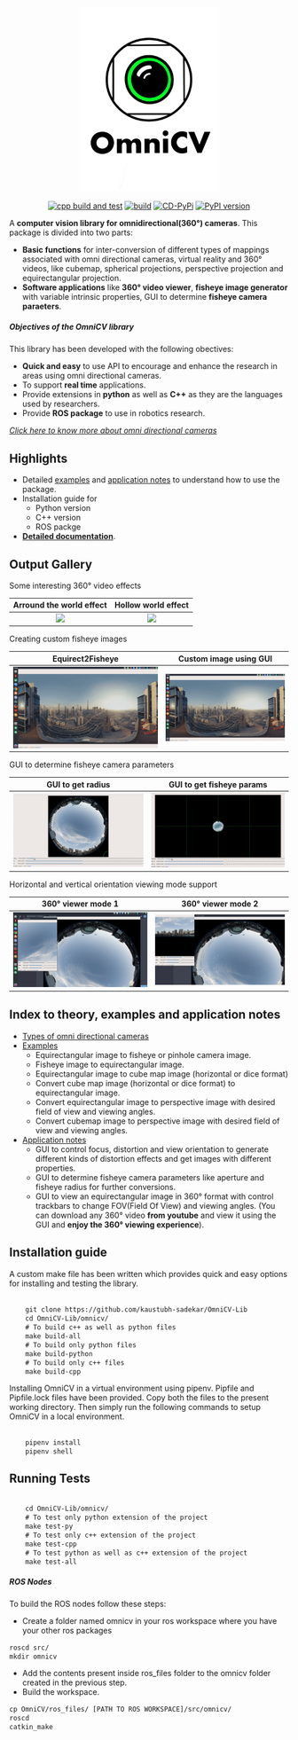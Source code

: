 <p align="center">
  <img width="250" src="logo.png">
</p>


<p align="center">
  <a href="https://github.com/kaustubh-sadekar/OmniCV-Lib/actions?query=workflow%3Acpp-build-test"><img alt="cpp build and test" src="https://github.com/kaustubh-sadekar/OmniCV-Lib/workflows/cpp-build-test/badge.svg"></a>
  <a href="https://github.com/kaustubh-sadekar/OmniCV-Lib/actions?query=workflow%3Apython-build-test"><img alt="build" src="https://github.com/kaustubh-sadekar/OmniCV-Lib/workflows/python-build-test/badge.svg"></a>
  <a href="https://github.com/kaustubh-sadekar/OmniCV-Lib/actions?query=workflow%3ACD-PyPi"><img alt="CD-PyPi" src="https://github.com/kaustubh-sadekar/OmniCV-Lib/workflows/CD-PyPi/badge.svg"></a>
  <a href="https://badge.fury.io/py/omnicv"><img src="https://badge.fury.io/py/omnicv.svg" alt="PyPI version" height="18"></a>
</p>


A **computer vision library for omnidirectional(360&deg;) cameras**. This package is divided into two parts:
* **Basic functions** for inter-conversion of different types of mappings associated with omni directional cameras, virtual reality and 360&deg; videos, like cubemap, spherical projections, perspective projection and equirectangular projection.
* **Software applications** like **360&deg; video viewer**, **fisheye image generator** with variable intrinsic properties, GUI to determine **fisheye camera paraeters**.

##### Objectives of the OmniCV library
This library has been developed with the following obectives:
* **Quick and easy** to use API to encourage and enhance the research in areas using omni directional cameras.
* To support **real time** applications.
* Provide extensions in **python** as well as **C++** as they are the languages used by researchers.
* Provide **ROS package** to use in robotics research.

[*Click here to know more about omni directional cameras*](omnidir-cameras.md)

## Highlights 
* Detailed [examples](Examples/README.md) and [application notes](applications/README.md) to understand how to use the package.
* Installation guide for 
  * Python version
  * C++ version
  * ROS packge
* [**Detailed documentation**](https://kaustubh-sadekar.github.io/OmniCV-Lib/).

## Output Gallery

Some interesting 360&deg; video effects

Arround the world effect             |  Hollow world effect 
:-------------------------:|:-------------------------:
![](gifs/eqrect2FisheyeFet2.gif)  |  ![](gifs/eqrect2FisheyeFet1.gif)

Creating custom fisheye images 

Equirect2Fisheye             |  Custom image using GUI 
:-------------------------:|:-------------------------:
![](gifs/eqrect2fisheye.gif)  |  ![](gifs/eqrect2Fisheye.gif)

GUI to determine fisheye camera parameters

GUI to get radius        |  GUI to get fisheye params
:-------------------------:|:-------------------------:
![](gifs/getRadius.gif)  |  ![](gifs/FisheyeParams.gif)

Horizontal and vertical orientation viewing mode support

360&deg; viewer mode 1        |  360&deg; viewer mode 2
:-------------------------:|:-------------------------:
![](gifs/360Viewer2.gif)  |  ![](gifs/360Viewer3.gif)


## Index to theory, examples and application notes
* [Types of omni directional cameras](omnidir-cameras.md)
* [Examples](Examples/README.md)
  * Equirectangular image to fisheye or pinhole camera image.
  * Fisheye image to equirectangular image.
  * Equirectangular image to cube map image (horizontal or dice format)
  * Convert cube map image (horizontal or dice format) to equirectangular image.
  * Convert equirectangular image to perspective image with desired field of view and viewing angles.
  * Convert cubemap image to perspective image with desired field of view and viewing angles.
* [Application notes](applications/README.md)
  * GUI to control focus, distortion and view orientation to generate different kinds of distortion effects and get images with different properties.
  * GUI to determine fisheye camera parameters like aperture and fisheye radius for further conversions.
  * GUI to view an equirectangular image in 360&deg; format with control trackbars to change FOV(Field Of View) and viewing angles. (You can download any 360&deg; video **from youtube** and view it using the GUI and **enjoy the 360&deg; viewing experience**).

## Installation guide
A custom make file has been written which provides quick and easy options for installing and testing the library.

```shell

    git clone https://github.com/kaustubh-sadekar/OmniCV-Lib
    cd OmniCV-Lib/omnicv/
    # To build c++ as well as python files
    make build-all
    # To build only python files
    make build-python
    # To build only c++ files
    make build-cpp
 ```

Installing OmniCV in a virtual environment using pipenv. Pipfile and Pipfile.lock files have been provided. Copy both the files to the present working directory. Then simply run the following commands to setup OmniCV in a local environment.

```shell

    pipenv install
    pipenv shell    
```

## Running Tests

```shell

    cd OmniCV-Lib/omnicv/
    # To test only python extension of the project
    make test-py
    # To test only c++ extension of the project
    make test-cpp
    # To test python as well as c++ extension of the project
    make test-all
```

##### ROS Nodes
To build the ROS nodes follow these steps:
* Create a folder named omnicv in your ros workspace where you have your other ros packages

```shell
roscd src/
mkdir omnicv
```
* Add the contents present inside ros_files folder to the omnicv folder created in the previous step.
* Build the workspace.

```shell
cp OmniCV/ros_files/ [PATH TO ROS WORKSPACE]/src/omnicv/
roscd
catkin_make
```
```
